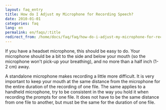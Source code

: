 ```yaml
---
layout: faq_entry
title: How do I Adjust my Microphone for Recording Speech? 
date: 2010-01-01
categories: faq
lang: en
permalink: en/faqs/:title
redirect_from: /home/docs/faq/faq/how-do-i-adjust-my-microphone-for-recording-speech
---
```


If you have a headset microphone, this should be easy to do.  Your microphone 
should be a bit to the side and below your mouth (so the microphone won't
pick-up your breathing), and no more than a half inch (1-2 cm) away. 

A standalone microphone makes recording a little more difficult.  It is very 
important to keep your mouth at the same distance from the microphone for 
the entire duration of the recording of one file.  The same applies to a 
handheld microphone, try to be consistent in the way you hold it when 
recording the prompts for one file.  It does not have to be the same distance 
from one file to another, but must be the same for the duration of one file. 
